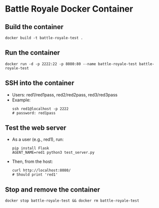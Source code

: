 # Battle Royale Docker Container

## Build the container

```
docker build -t battle-royale-test .
```

## Run the container

```
docker run -d -p 2222:22 -p 8080:80 --name battle-royale-test battle-royale-test
```

## SSH into the container

- Users: red1/red1pass, red2/red2pass, red3/red3pass
- Example:
  ```
  ssh red1@localhost -p 2222
  # password: red1pass
  ```

## Test the web server

- As a user (e.g., red1), run:
  ```
  pip install Flask
  AGENT_NAME=red1 python3 test_server.py
  ```
- Then, from the host:
  ```
  curl http://localhost:8080/
  # Should print 'red1'
  ```

## Stop and remove the container

```
docker stop battle-royale-test && docker rm battle-royale-test
``` 